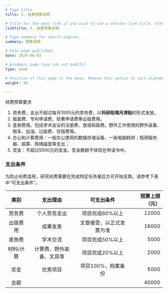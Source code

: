 ```yaml
---
# Page title
title: 3. 经费预算说明

# Title for the menu link if you wish to use a shorter link title, otherwise remove this option.
linktitle: 3. 经费预算说明

# Page summary for search engines.
summary: 预算说明

# Date page published
date: 2024-06-03

# Academic page type (do not modify).
type: book

# Position of this page in the menu. Remove this option to sort alphabetically.
weight: 30

---
```




经费预算要求
1. 劳务费，支出不超过每月1000元的劳务费，以**科研助理月津贴**的形式发放。
2. 版面费、专利申请费、软著申请费等出版费用。
3. 差旅费用。包括学术会议的注册费、食宿和路费。野外工作使用的野外装备、租车、加油、过路费、住宿费等。
4. 办公和计算费用：一般办公使用的数据存储设备、一般电脑耗材；租用服务器、超算、网络磁盘等支出；
5. 奖金：不超过5000元的奖金。奖金数额不体现在申请书中。


### 支出条件

为防止经费滥用，研究经费需要在完成特定任务量后方可开始支取。请参考下表中“可支出条件”。

| 类别 | 支出理由 | 可支出条件 | 预算上限（元） | 
|:--------:|:----------------:|:-----------:|--------:|
| 劳务费 | 个人劳务支出 | 项目完成60%以上 | 12000 | 
| 出版费用 | 成果发表 | 文章接受，以正式发票为准 | 16000 | 
| 差旅费 | 学术交流 | 项目完成50%以上 | 5000 | 
| 材料/计算 | 计算费、野外装备、文具等 | 项目完成20%以上 | 2000 | 
| 奖金 | 优秀项目 | 项目100%，档案备份 | 5000 | 
| 总额 |  |  | 40000 | 

